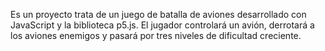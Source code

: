 Es un proyecto trata de un juego de batalla de aviones desarrollado con JavaScript y la biblioteca p5.js. 
El jugador controlará un avión, derrotará a los aviones enemigos y pasará por tres niveles de dificultad creciente.
